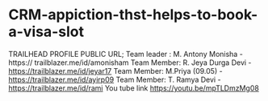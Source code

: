 # CRM-appiction-thst-helps-to-book-a-visa-slot
TRAILHEAD PROFILE PUBLIC URL;
Team leader : M. Antony Monisha -https://
trailblazer.me/id/amonisham
Team Member: R. Jeya Durga Devi -
https://trailblazer.me/id/jeyar17
Team Member: M.Priya (09.05) -
https://trailblazer.me/id/ayirp09
Team Member: T. Ramya Devi -
https://trailblazer.me/id/rami
You tube link
https://youtu.be/mpTLDmzMg08

